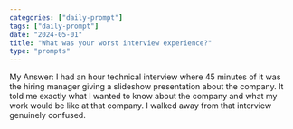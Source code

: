 ```yaml
---
categories: ["daily-prompt"]
tags: ["daily-prompt"]
date: "2024-05-01"
title: "What was your worst interview experience?"
type: "prompts"
---
```


My Answer: I had an hour technical interview where 45 minutes of it was the hiring manager giving a slideshow presentation about the company. It told me exactly what I wanted to know about the company and what my work would be like at that company. I walked away from that interview genuinely confused.
